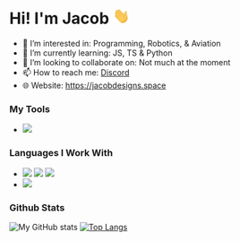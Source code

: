 # Hi! I'm Jacob <img src="https://raw.githubusercontent.com/jacobkre/jacobkre/master/wave.gif" width="30px">


- 👀 I’m interested in: Programming, Robotics, & Aviation
- 🌱 I’m currently learning: JS, TS & Python
- 💞️ I’m looking to collaborate on: Not much at the moment
- 📫 How to reach me: [Discord](https://discord.com/users/718917343610142742)
- 🌐 Website: https://jacobdesigns.space

### My Tools

- <img src="https://camo.githubusercontent.com/18e24036c951199244f4c72bc3492b890bd88e44ed3e73132a0624adede5055c/68747470733a2f2f696d672e736869656c64732e696f2f62616467652f5653436f64652d4944452d696e666f726d6174696f6e616c3f7374796c653d666c6174266c6f676f3d76697375616c2d73747564696f2d636f6465266c6f676f436f6c6f723d626c756526636f6c6f723d696e666f726d6174696f6e616c2663616368655365636f6e64733d33363030"></img>

### Languages I Work With

- <img src="https://camo.githubusercontent.com/acfcf52ec1c073827539860a50437b452349f1b44c9c0d5947734028fb1277ab/68747470733a2f2f696d672e736869656c64732e696f2f62616467652f48544d4c2d4c616e67756167652d696e666f726d6174696f6e616c3f7374796c653d666c6174266c6f676f3d68746d6c35266c6f676f436f6c6f723d6f72616e676526636f6c6f723d696e666f726d6174696f6e616c2663616368655365636f6e64733d33363030"></img> <img src="https://camo.githubusercontent.com/9d263e859866a6ead7e6c1bb449ab6f448e1b386b31442499d53d218b2792d78/68747470733a2f2f696d672e736869656c64732e696f2f62616467652f4353532d4c616e67756167652d696e666f726d6174696f6e616c3f7374796c653d666c6174266c6f676f3d63737333266c6f676f436f6c6f723d776869746526636f6c6f723d696e666f726d6174696f6e616c2663616368655365636f6e64733d33363030"></img> <img src="https://camo.githubusercontent.com/ffe56d250b77f51276a5cee6ae5d01533b93a451049cc9bf878ef9e2cc83e376/68747470733a2f2f696d672e736869656c64732e696f2f62616467652f534353532d4c616e67756167652d696e666f726d6174696f6e616c3f7374796c653d666c6174266c6f676f3d706f7374637373266c6f676f436f6c6f723d776869746526636f6c6f723d696e666f726d6174696f6e616c2663616368655365636f6e64733d33363030"></img>
- <img src="https://camo.githubusercontent.com/1da261b6c629f41bdafb9f2600481e718fccad14d1ed3261b2f9a76b71feca34/68747470733a2f2f696d672e736869656c64732e696f2f62616467652f4a6176617363726970742d4c616e67756167652d696e666f726d6174696f6e616c3f7374796c653d666c6174266c6f676f3d6a617661736372697074266c6f676f436f6c6f723d79656c6c6f7726636f6c6f723d696e666f726d6174696f6e616c2663616368655365636f6e64733d33363030"></img>

### Github Stats

![My GitHub stats](https://github-readme-stats.vercel.app/api?username=orbitally&show_icons=true&theme=dark&bg_color=45,ff512f,dd2476&text_color=ffffff) [![Top Langs](https://github-readme-stats.vercel.app/api/top-langs/?username=orbitally&theme=dark&bg_color=45,ff512f,dd2476&text_color=ffffff)](https://github.com/jacobkre/github-readme-stats)

